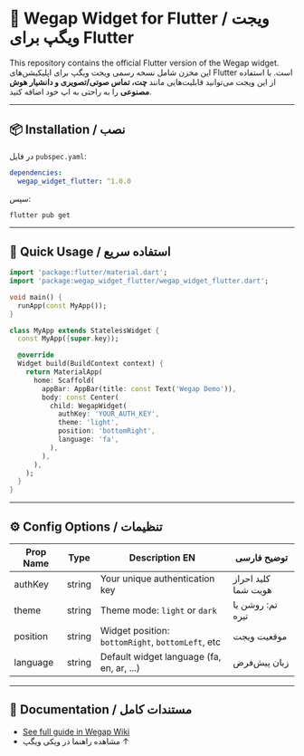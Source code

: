 # 💬 Wegap Widget for Flutter / ویجت ویگپ برای Flutter

This repository contains the official Flutter version of the Wegap widget.  
این مخزن شامل نسخه رسمی ویجت ویگپ برای اپلیکیشن‌های Flutter است. با استفاده از این ویجت می‌توانید قابلیت‌هایی مانند **چت، تماس صوتی/تصویری و دانشیار هوش مصنوعی** را به راحتی به اپ خود اضافه کنید.

---

## 📦 Installation / نصب

در فایل `pubspec.yaml`:

```yaml
dependencies:
  wegap_widget_flutter: ^1.0.0
```

سپس:

```bash
flutter pub get
```

---

## 🚀 Quick Usage / استفاده سریع

```dart
import 'package:flutter/material.dart';
import 'package:wegap_widget_flutter/wegap_widget_flutter.dart';

void main() {
  runApp(const MyApp());
}

class MyApp extends StatelessWidget {
  const MyApp({super.key});

  @override
  Widget build(BuildContext context) {
    return MaterialApp(
      home: Scaffold(
        appBar: AppBar(title: const Text('Wegap Demo')),
        body: const Center(
          child: WegapWidget(
            authKey: 'YOUR_AUTH_KEY',
            theme: 'light',
            position: 'bottomRight',
            language: 'fa',
          ),
        ),
      ),
    );
  }
}
```

---

## ⚙️ Config Options / تنظیمات

| Prop Name | Type   | Description EN                                      | توضیح فارسی |
|-----------|--------|------------------------------------------------------|--------------|
| authKey   | string | Your unique authentication key                      | کلید احراز هویت شما |
| theme     | string | Theme mode: `light` or `dark`                       | تم: روشن یا تیره |
| position  | string | Widget position: `bottomRight`, `bottomLeft`, etc  | موقعیت ویجت |
| language  | string | Default widget language (fa, en, ar, ...)           | زبان پیش‌فرض |

---

## 📄 Documentation / مستندات کامل

- [See full guide in Wegap Wiki](https://wegap.net/wiki/flutter/نصب-و-راه-اندازی/راهنمای-ویجت-ویگپ/دانشیار-ویگپ-id-8915)
- مشاهده راهنما در ویکی ویگپ ↑
